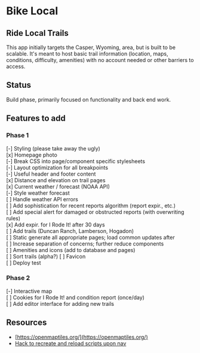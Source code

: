 # Bike Local 

## Ride Local Trails
This app initially targets the Casper, Wyoming, area, but is built to be scalable. It's meant to host basic trail information (location, maps, conditions, difficulty, amenities) with no account needed or other barriers to access.

## Status
Build phase, primarily focused on functionality and back end work.

## Features to add

### Phase 1
\[-\] Styling (please take away the ugly)  
\[x\] Homepage photo  
\[-\] Break CSS into page/component specific stylesheets  
\[-\] Layout optimization for all breakpoints  
\[-\] Useful header and footer content  
\[x\] Distance and elevation on trail pages  
\[x\] Current weather / forecast (NOAA API)  
\[-\] Style weather forecast  
\[ \] Handle weather API errors  
\[ \] Add sophistication for recent reports algorithm (report expir., etc.)  
\[ \] Add special alert for damaged or obstructed reports (with overwriting rules)  
\[x\] Add expir. for I Rode It! after 30 days  
\[ \] Add trails (Duncan Ranch, Lamberson, Hogadon)  
\[ \] Static generate all appropriate pages; load common updates after  
\[ \] Increase separation of concerns; further reduce components  
\[ \] Amenities and icons (add to database and pages)  
\[ \] Sort trails (alpha?)
\[ \] Favicon  
\[ \] Deploy test  

### Phase 2
\[-\] Interactive map  
\[ \] Cookies for I Rode It! and condition report (once/day)  
\[ \] Add editor interface for adding new trails

## Resources

* [https://openmaptiles.org/](https://openmaptiles.org/)
* [Hack to recreate and reload scripts upon nav](https://github.com/vercel/next.js/discussions/17919#discussioncomment-3149719)